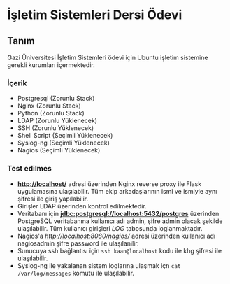 # İşletim Sistemleri Dersi Ödevi

## Tanım

Gazi Üniversitesi İşletim Sistemleri ödevi için Ubuntu işletim sistemine gerekli kurumları içermektedir.

### İçerik

- Postgresql (Zorunlu Stack)
- Nginx (Zorunlu Stack)
- Python (Zorunlu Stack)
- LDAP (Zorunlu Yüklenecek)
- SSH (Zorunlu Yüklenecek)
- Shell Script (Seçimli Yüklenecek)
- Syslog-ng (Seçimli Yüklenecek)
- Nagios (Seçimli Yüklenecek)

### Test edilmes

- [**http://localhost/**](http://localhost/) adresi üzerinden Nginx reverse proxy ile Flask uygulamasına ulaşılabilir. Tüm ekip
arkadaşlarının ismi ve ismiyle aynı şifresi ile giriş yapılabilir.
- Girişler LDAP üzerinden kontrol edilmektedir.
- Veritabanı için [**jdbc:postgresql://localhost:5432/postgres**](jdbc:postgresql://localhost:5432/postgres) üzerinden PostgreSQL
veritabanına kullanıcı adı admin, şifre admin olacak şekilde ulaşılabilir. Tüm kullanıcı girişleri *LOG* tabosunda loglanmaktadır.
- Nagios'a [*http://localhost:8080/nagios/*](http://localhost:8080/nagios/) adresi üzerinden kullanıcı adı nagiosadmin şifre password
ile ulaşılanilir.
- Sunucuya ssh bağlantısı için `ssh kaan@localhost` kodu ile khg şifresi ile ulaşılabilir.
- Syslog-ng ile yakalanan sistem loglarına ulaşmak içn `cat /var/log/messages` komutu ile ulaşılabilir.
